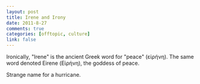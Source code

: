 ```yaml
--- 
layout: post
title: Irene and Irony
date: 2011-8-27
comments: true
categories: [offtopic, culture]
link: false
---
```

Ironically, "Irene" is the ancient Greek word for "peace" (εἰρήνη). The same word denoted Eirene (Εἰρήνη), the goddess of peace.

Strange name for a hurricane.
